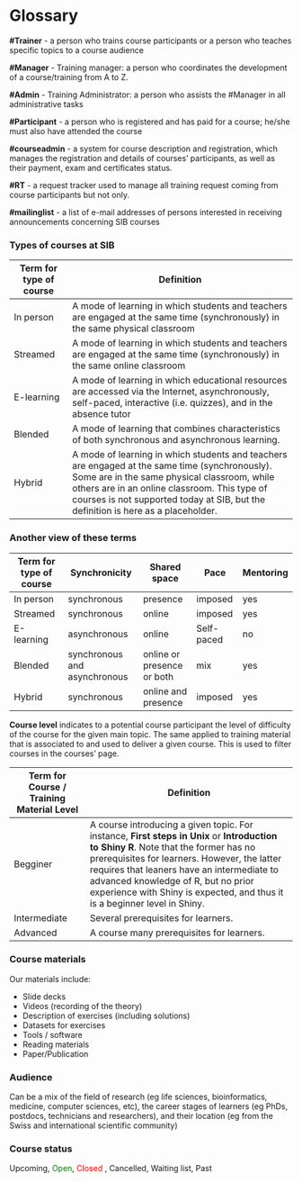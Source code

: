 # Glossary

**#Trainer** - a person who trains course participants or a person who teaches specific topics to a course audience 

**#Manager** - Training manager: a person who coordinates the development of a course/training from A to Z. 

**#Admin** - Training Administrator: a person who assists the #Manager in all administrative tasks 

**#Participant** -  a person who is registered and has paid for a course; he/she must also have attended the course 

**#courseadmin** - a system for course description and registration, which manages the registration and details of courses’ participants, as well as their payment, exam and certificates status. 

**#RT** - a request tracker used to manage all training request coming from course participants but not only.  

**#mailinglist** - a list of e-mail addresses of persons interested in receiving announcements concerning SIB courses 


### Types of courses at SIB 


| Term for type of course   | Definition                           |
| ------------------------- | ------------------------------------ |
| In person               | A mode of learning in which students and teachers are engaged at the same time (synchronously) in the same physical classroom   |
| Streamed                | A mode of learning in which students and teachers are engaged at the same time (synchronously) in the same online classroom  |
| E-learning              | A mode of learning in which educational resources are accessed via the Internet, asynchronously, self-paced, interactive (i.e. quizzes), and in the absence tutor  |
| Blended                 | A mode of learning that combines characteristics of both synchronous and asynchronous learning.   |
| Hybrid                  | A mode of learning in which students and teachers are engaged at the same time (synchronously). Some are in the same physical classroom, while others are in an online classroom. This type of courses is not supported today at SIB, but the definition is here as a placeholder.  |

### Another view of these terms

| Term for type of course   | Synchronicity                 | Shared space              | Pace      | Mentoring    |
| ------------------------- | ----------------------------- |---------------------------| --------- | ------------ |
| In person                 | synchronous                   | presence                  | imposed   | yes          |
| Streamed                  | synchronous                   | online                    | imposed   | yes          |
| E-learning                | asynchronous                  | online                    | Self-paced| no           |
| Blended                   | synchronous and asynchronous  | online or presence or both| mix       | yes          |
| Hybrid                    | synchronous                   | online and presence       | imposed   | yes          |

**Course level** indicates to a potential course participant the level of difficulty of the course for the given main topic. The same applied to training material that is associated to and used to deliver a given course. This is used to filter courses in the courses’ page.  


| Term for Course / Training Material Level | Definition                           |
| ----------------------------------------- | ------------------------------------ |
| Begginer              | A course introducing a given topic. For instance, **First steps in Unix** or **Introduction to Shiny R**. Note that the former has no prerequisites for learners. However, the latter requires that leaners have an intermediate to advanced knowledge of R, but no prior experience with Shiny is expected, and thus it is a beginner level in Shiny.    |
| Intermediate          | Several prerequisites for learners.   |
| Advanced              | A course many prerequisites for learners.  |

### Course materials
Our materials include: 

- Slide decks 
- Videos (recording of the theory) 
- Description of exercises (including solutions) 
- Datasets for exercises
- Tools / software  
- Reading materials
- Paper/Publication 

### Audience

Can be a mix of the field of research (eg life sciences, bioinformatics, medicine, computer sciences, etc), the career stages of learners (eg PhDs, postdocs, technicians and researchers), and their location (eg from the Swiss and international scientific community) 

### Course status 

Upcoming, <span style="color:green">Open</span>, <span style="color:red"> Closed </span>, Cancelled, Waiting list, Past 